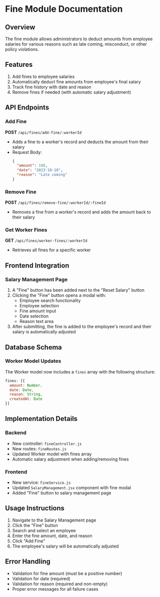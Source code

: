 # Fine Module Documentation

## Overview
The fine module allows administrators to deduct amounts from employee salaries for various reasons such as late coming, misconduct, or other policy violations.

## Features
1. Add fines to employee salaries
2. Automatically deduct fine amounts from employee's final salary
3. Track fine history with date and reason
4. Remove fines if needed (with automatic salary adjustment)

## API Endpoints

### Add Fine
**POST** `/api/fines/add-fine/:workerId`
- Adds a fine to a worker's record and deducts the amount from their salary
- Request Body:
  ```json
  {
    "amount": 100,
    "date": "2023-10-10",
    "reason": "Late coming"
  }
  ```

### Remove Fine
**POST** `/api/fines/remove-fine/:workerId/:fineId`
- Removes a fine from a worker's record and adds the amount back to their salary

### Get Worker Fines
**GET** `/api/fines/worker-fines/:workerId`
- Retrieves all fines for a specific worker

## Frontend Integration

### Salary Management Page
1. A "Fine" button has been added next to the "Reset Salary" button
2. Clicking the "Fine" button opens a modal with:
   - Employee search functionality
   - Employee selection
   - Fine amount input
   - Date selection
   - Reason text area
3. After submitting, the fine is added to the employee's record and their salary is automatically adjusted

## Database Schema

### Worker Model Updates
The Worker model now includes a `fines` array with the following structure:
```javascript
fines: [{
  amount: Number,
  date: Date,
  reason: String,
  createdAt: Date
}]
```

## Implementation Details

### Backend
- New controller: `fineController.js`
- New routes: `fineRoutes.js`
- Updated Worker model with fines array
- Automatic salary adjustment when adding/removing fines

### Frontend
- New service: `fineService.js`
- Updated `SalaryManagement.jsx` component with fine modal
- Added "Fine" button to salary management page

## Usage Instructions

1. Navigate to the Salary Management page
2. Click the "Fine" button
3. Search and select an employee
4. Enter the fine amount, date, and reason
5. Click "Add Fine"
6. The employee's salary will be automatically adjusted

## Error Handling
- Validation for fine amount (must be a positive number)
- Validation for date (required)
- Validation for reason (required and non-empty)
- Proper error messages for all failure cases